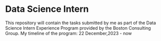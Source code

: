 # Data Science Intern 
This repository will contain the tasks submitted by me as part of the Data Science Intern Experience Program provided by the Boston Consulting Group. My timeline of the program: 22 December,2023 - now
